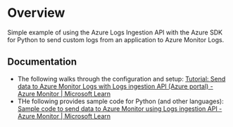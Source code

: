 # Overview

Simple example of using the Azure Logs Ingestion API with the Azure SDK for Python to send custom logs from an application to Azure Monitor Logs.

## Documentation

- The following walks through the configuration and setup: [Tutorial: Send data to Azure Monitor Logs with Logs ingestion API (Azure portal) - Azure Monitor | Microsoft Learn](https://learn.microsoft.com/en-us/azure/azure-monitor/logs/tutorial-logs-ingestion-portal)
- THe following provides sample code for Python (and other languages): [Sample code to send data to Azure Monitor using Logs ingestion API - Azure Monitor | Microsoft Learn](https://learn.microsoft.com/en-us/azure/azure-monitor/logs/tutorial-logs-ingestion-code?tabs=python)
